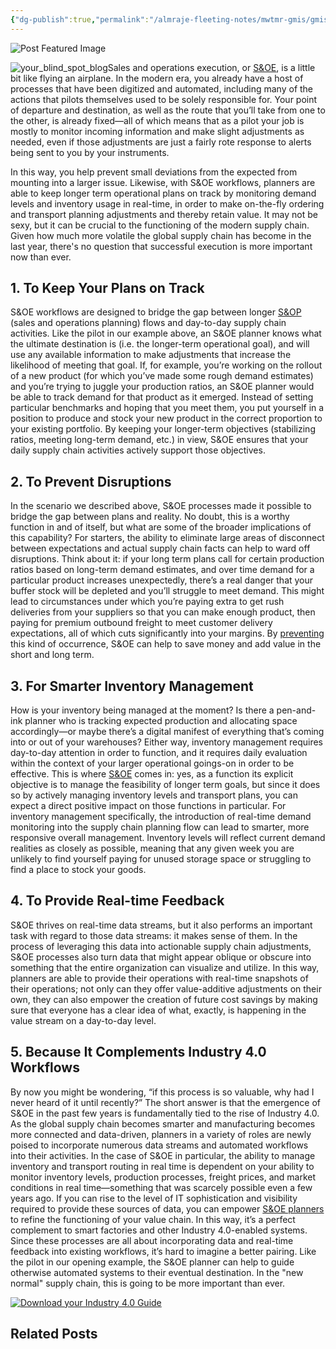```yaml
---
{"dg-publish":true,"permalink":"/almraje-fleeting-notes/mwtmr-gmis/gmis-fleeting-notes/5-reasons-to-adopt-an-s-and-oe-workflow-in-2021/"}
---
```


![Post Featured Image](https://blog.flexis.com/hubfs/social-suggested-images/your_blind_spot_blog.jpg)

![your_blind_spot_blog](https://blog.flexis.com/hs-fs/hubfs/social-suggested-images/your_blind_spot_blog.jpg?width=425&name=your_blind_spot_blog.jpg)Sales and operations execution, or [S&OE](https://blog.flexis.com/how-is-soe-different-from-sop), is a little bit like flying an airplane. In the modern era, you already have a host of processes that have been digitized and automated, including many of the actions that pilots themselves used to be solely responsible for. Your point of departure and destination, as well as the route that you’ll take from one to the other, is already fixed—all of which means that as a pilot your job is mostly to monitor incoming information and make slight adjustments as needed, even if those adjustments are just a fairly rote response to alerts being sent to you by your instruments.

In this way, you help prevent small deviations from the expected from mounting into a larger issue. Likewise, with S&OE workflows, planners are able to keep longer term operational plans on track by monitoring demand levels and inventory usage in real-time, in order to make on-the-fly ordering and transport planning adjustments and thereby retain value. It may not be sexy, but it can be crucial to the functioning of the modern supply chain. Given how much more volatile the global supply chain has become in the last year, there's no question that successful execution is more important now than ever.  

## 1\. To Keep Your Plans on Track

S&OE workflows are designed to bridge the gap between longer [S&OP](https://blog.flexis.com/sop-and-soe-a-symbiotic-relationship-for-review) (sales and operations planning) flows and day-to-day supply chain activities. Like the pilot in our example above, an S&OE planner knows what the ultimate destination is (i.e. the longer-term operational goal), and will use any available information to make adjustments that increase the likelihood of meeting that goal. If, for example, you’re working on the rollout of a new product (for which you’ve made some rough demand estimates) and you’re trying to juggle your production ratios, an S&OE planner would be able to track demand for that product as it emerged. Instead of setting particular benchmarks and hoping that you meet them, you put yourself in a position to produce and stock your new product in the correct proportion to your existing portfolio. By keeping your longer-term objectives (stabilizing ratios, meeting long-term demand, etc.) in view, S&OE ensures that your daily supply chain activities actively support those objectives.  

## 2\. To Prevent Disruptions

In the scenario we described above, S&OE processes made it possible to bridge the gap between plans and reality. No doubt, this is a worthy function in and of itself, but what are some of the broader implications of this capability? For starters, the ability to eliminate large areas of disconnect between expectations and actual supply chain facts can help to ward off disruptions. Think about it: if your long term plans call for certain production ratios based on long-term demand estimates, and over time demand for a particular product increases unexpectedly, there’s a real danger that your buffer stock will be depleted and you’ll struggle to meet demand. This might lead to circumstances under which you’re paying extra to get rush deliveries from your suppliers so that you can make enough product, then paying for premium outbound freight to meet customer delivery expectations, all of which cuts significantly into your margins. By [preventing](https://blog.flexis.com/ignoring-soe-is-increasing-your-risk) this kind of occurrence, S&OE can help to save money and add value in the short and long term.

## 3\. For Smarter Inventory Management

How is your inventory being managed at the moment? Is there a pen-and-ink planner who is tracking expected production and allocating space accordingly—or maybe there’s a digital manifest of everything that’s coming into or out of your warehouses? Either way, inventory management requires day-to-day attention in order to function, and it requires daily evaluation within the context of your larger operational goings-on in order to be effective. This is where [S&OE](https://blog.flexis.com/is-it-time-for-soe-to-move-beyond-descriptive-and-diagnostic-analytics) comes in: yes, as a function its explicit objective is to manage the feasibility of longer term goals, but since it does so by actively managing inventory levels and transport plans, you can expect a direct positive impact on those functions in particular. For inventory management specifically, the introduction of real-time demand monitoring into the supply chain planning flow can lead to smarter, more responsive overall management. Inventory levels will reflect current demand realities as closely as possible, meaning that any given week you are unlikely to find yourself paying for unused storage space or struggling to find a place to stock your goods.

## 4\. To Provide Real-time Feedback

S&OE thrives on real-time data streams, but it also performs an important task with regard to those data streams: it makes sense of them. In the process of leveraging this data into actionable supply chain adjustments, S&OE processes also turn data that might appear oblique or obscure into something that the entire organization can visualize and utilize. In this way, planners are able to provide their operations with real-time snapshots of their operations; not only can they offer value-additive adjustments on their own, they can also empower the creation of future cost savings by making sure that everyone has a clear idea of what, exactly, is happening in the value stream on a day-to-day level.

## 5\. Because It Complements Industry 4.0 Workflows

By now you might be wondering, “if this process is so valuable, why had I never heard of it until recently?” The short answer is that the emergence of S&OE in the past few years is fundamentally tied to the rise of Industry 4.0. As the global supply chain becomes smarter and manufacturing becomes more connected and data-driven, planners in a variety of roles are newly poised to incorporate numerous data streams and automated workflows into their activities. In the case of S&OE in particular, the ability to manage inventory and transport routing in real time is dependent on your ability to monitor inventory levels, production processes, freight prices, and market conditions in real time—something that was scarcely possible even a few years ago. If you can rise to the level of IT sophistication and visibility required to provide these sources of data, you can empower [S&OE planners](https://blog.flexis.com/how-soe-reduces-supply-chain-costs) to refine the functioning of your value chain. In this way, it’s a perfect complement to smart factories and other Industry 4.0-enabled systems. Since these processes are all about incorporating data and real-time feedback into existing workflows, it’s hard to imagine a better pairing. Like the pilot in our opening example, the S&OE planner can help to guide otherwise automated systems to their eventual destination. In the "new normal" supply chain, this is going to be more important than ever.   

[![Download your Industry 4.0 Guide](https://content.flexis.com/hubfs/hub_generated/resized/2393e0e4-23ca-478b-b052-c87306bd49be.png)](https://blog.flexis.com/cs/c/?cta_guid=6c07658b-7f1c-4fac-8d6f-0e68f28876f7&signature=AAH58kF12-dGWOGjy3vJKlx5L8hoM7yIIA&pageId=9042234408&placement_guid=b9cc967e-243b-4259-8ae2-d27251bd16fc&click=796ac26a-ed86-47f8-bf14-93ff6d49fb8b&hsutk=d42e3f919aa800ab1bf05d025f95c5c8&canon=https%3A%2F%2Fblog.flexis.com%2F5-reasons-to-adopt-an-soe-workflow&portal_id=1712407&redirect_url=APefjpGVGpPhHyvLOppJfvLMFkggt21q94AAo6beTjkyKX8VExnlU3DpHAhiKx4WqU6UvhFO5ueRy8M5zjOGtQ9_KbTQouRR_6knOx8FeMMJ5ubp0sBHVRjV1MqcbQmSTaFhwwotIWQ3&__hstc=62185395.d42e3f919aa800ab1bf05d025f95c5c8.1663740032945.1663740032945.1663740032945.1&__hssc=62185395.1.1663740032945&__hsfp=2029032297&contentType=blog-post)

## Related Posts